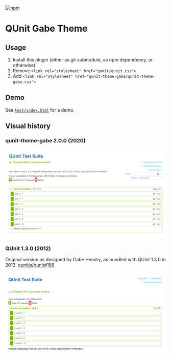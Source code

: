 [![npm](https://img.shields.io/npm/v/qunit-theme-gabe.svg?style=flat)](https://www.npmjs.com/package/qunit-theme-gabe)

# QUnit Gabe Theme

## Usage

1. Install this plugin (either as git submodule, as npm dependency, or otherwise)
2. Remove `<link rel="stylesheet" href="qunit/qunit.css">`
3. Add `<link rel="stylesheet" href="qunit-theme-gabe/qunit-theme-gabe.css">`

## Demo

See [`test/index.html`](https://krinkle.github.io/qunit-theme-gabe/test/) for a demo.

## Visual history

### qunit-theme-gabe 2.0.0 (2020)

<img width="698" src="img/qunit-theme-gabe-2.0.0.png">

### QUnit 1.3.0 (2012)

Original version as designed by Gabe Hendry, as bundled with QUnit 1.3.0 in 2012. [qunitjs/qunit#188](https://github.com/qunitjs/qunit/pull/188)

<img width="702" src="img/qunit-1.3.0.png">
